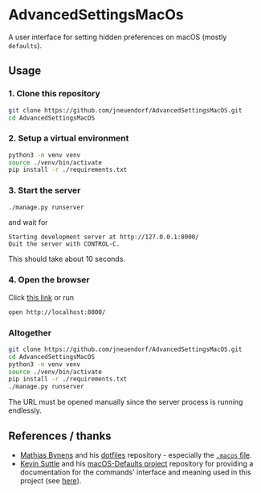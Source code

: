 # AdvancedSettingsMacOs

A user interface for setting hidden preferences on macOS (mostly `defaults`).


## Usage

### 1. Clone this repository

```bash
git clone https://github.com/jneuendorf/AdvancedSettingsMacOS.git
cd AdvancedSettingsMacOS
```


### 2. Setup a virtual environment

```bash
python3 -m venv venv
source ./venv/bin/activate
pip install -r ./requirements.txt
```


### 3. Start the server

```bash
./manage.py runserver
```

and wait for

```
Starting development server at http://127.0.0.1:8000/
Quit the server with CONTROL-C.
```

This should take about 10 seconds.


### 4. Open the browser

Click [this link](http://localhost:8000/) or run


```bash
open http://localhost:8000/
```


### Altogether


```bash
git clone https://github.com/jneuendorf/AdvancedSettingsMacOS.git
cd AdvancedSettingsMacOS
python3 -m venv venv
source ./venv/bin/activate
pip install -r ./requirements.txt
./manage.py runserver
```

The URL must be opened manually since the server process is running endlessly.


## References / thanks

- [Mathias Bynens](https://mathiasbynens.be/) and his [dotfiles](https://github.com/mathiasbynens/dotfiles) repository - especially the [`.macos` file](https://github.com/mathiasbynens/dotfiles/blob/master/.macos).
- [Kevin Suttle](http://kevinsuttle.com/) and his [macOS-Defaults project](https://github.com/kevinSuttle/macOS-Defaults) repository for providing a documentation for the commands' interface and meaning used in this project (see [here](https://github.com/kevinSuttle/macOS-Defaults/blob/master/REFERENCE.md)).
